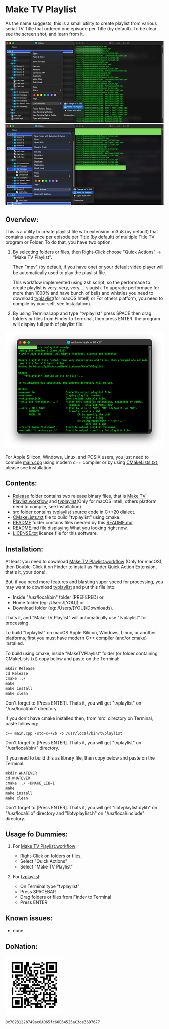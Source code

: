 #  Make TV Playlist
As the name suggests, this is a small utility to create playlist from various serial TV Title that ordered one episode per Title (by default). To be clear see the screen shot, and learn from it.

![Select root folder](https://raw.githubusercontent.com/Mr-Widiatmoko/MakeTVPlaylist/master/README/ScreenShot1.png "Screen shot of TVPlaylist selecting the root of videos folder")
![Select from multiple folders and files](https://raw.githubusercontent.com/Mr-Widiatmoko/MakeTVPlaylist/master/README/ScreenShot2.png "Screen shot of TVPlaylist selecting from various folders and files")

## Overview:
This is a utility to create playlist file with extension .m3u8 (by default) that contains sequence per episode per Title (by default) of multiple Title TV program or Folder. To do that, you have two option:
1. By selecting folders or files, then Right-Click choose "Quick Actions" -> "Make TV Playlist". 
	
	Then "mpv" (by default, if you have one) or your default video player will be automatically used to play the playlist file.
	
	This workflow implemented using zsh script, so the performace to create playlist is very, very, very ... slugish. To upgrade performace for more than 1000% and have bunch of bells and whistles you need to download [tvplaylist](https://github.com/Mr-Widiatmoko/MakeTVPlaylist/Release/tvplaylist)(for macOS Intel!) or For others platform, you need to compile by your self, see Installation).
		
2. By using Terminal.app and type "tvplaylist" press SPACE then drag folders or files from Finder to Terminal, then press ENTER. the program will display full path of playlist file.

![tvplaylist on Terminal](https://raw.githubusercontent.com/Mr-Widiatmoko/MakeTVPlaylist/master/README/ScreenShot3.png "Screen shot of tvplayliston Terminal.app")

For Apple Silicon, Windows, Linux, and POSIX users, you just need to compile [main.cpp](https://raw.githubusercontent.com/Mr-Widiatmoko/MakeTVPlaylist/master/src/main.cpp) using modern c++ compiler or by using [CMakeLists.txt](https://github.com/Mr-Widiatmoko/MakeTVPlaylist/CMakeLists.txt), please see Installation. 

## Contents:
- [Release](https://github.com/Mr-Widiatmoko/MakeTVPlaylist/Release) folder contains two release binary files, that is [Make TV Playlist.workflow](https://github.com/Mr-Widiatmoko/MakeTVPlaylist/Release/Make%20TV%20Playlist.workflow.zip) and [tvplaylist](https://github.com/Mr-Widiatmoko/MakeTVPlaylist/Release/tvplaylist)(Only for macOS Intel!, others platform need to compile, see Installation).
- [src](https://github.com/Mr-Widiatmoko/MakeTVPlaylist/src) folder contains [tvplaylist]() source code in C++20 dialect.
- [CMakeLists.txt](https://github.com/Mr-Widiatmoko/MakeTVPlaylist/CMakeLists.txt) file to build "tvplaylist" using cmake.  
- [README](https://github.com/Mr-Widiatmoko/MakeTVPlaylist/README) folder contains files needed by this [README.md](https://github.com/Mr-Widiatmoko/MakeTVPlaylist/README.md)
- [README.md](https://github.com/Mr-Widiatmoko/MakeTVPlaylist/README.md) file displaying What you looking right now.
- [LICENSE.txt](https://github.com/Mr-Widiatmoko/MakeTVPlaylist/LICENSE.txt) license file for this software.

## Installation:
At least you need to download [Make TV Playlist.workflow](https://raw.githubusercontent.com/Mr-Widiatmoko/MakeTVPlaylist/master/Release/Make%20TV%20Playlist.workflow.zip) (Only for macOS), then Double-Click it on Finder to install as Finder Quick Action Extension, that's it, your done!.

But, if you need more features and blasting super speed for processing, you may want to download  [tvplaylist](https://raw.githubusercontent.com/Mr-Widiatmoko/MakeTVPlaylist/master/Release/tvplaylist) and put this file into: 
- Inside "/usr/local/bin" folder (PREFERED) or
- Home folder (eg: /Users/[YOU]) or 
- Download folder (eg: /Users/[YOU]/Downloads).

Thats it, and "Make TV Playlist" will automatically use "tvplaylist" for processing.

To build "tvplaylist" on macOS Apple Silicon, Windows, Linux, or another platforms, first you must have modern C++ compiler (and/or cmake) installed. 

To build using cmake, inside "MakeTVPlaylist" folder (or folder containing CMakeLists.txt) copy below and paste on the Terminal:

	mkdir Release
	cd Release
	cmake ../
	make
	make install
	make clean
	
Don't forget to [Press ENTER]. Thats it, you will get "tvplaylist" on "/usr/local/bin" directory.

If you don't have cmake installed then, from 'src' directory on Terminal, paste following:

    c++ main.cpp -std=c++2b -o /usr/local/bin/tvplaylist

Don't forget to [Press ENTER]. Thats it, you will get "tvplaylist" on "/usr/local/bin/" directory.

If you need to build this as library file, then copy below and paste on the Terminal:

	mkdir WHATEVER
	cd WHATEVER
	cmake ../ -DMAKE_LIB=1
	make
	make install
	make clean
 
Don't forget to [Press ENTER]. Thats it, you will get "libtvplaylist.dylib" on "/usr/local/lib" directory and "libtvplaylist.h" on "/usr/local/include" directory. 

## Usage fo Dummies:
1. For [Make TV Playlist.workflow](https://raw.githubusercontent.com/Mr-Widiatmoko/MakeTVPlaylist/master/Release/Make%20TV%20Playlist.workflow.zip):
	
	- Right-Click on folders or files, 
	- Select "Quick Actions"
	- Select "Make TV Playlist"
	
2. For [tvplaylist](https://raw.githubusercontent.com/Mr-Widiatmoko/MakeTVPlaylist/master/Release/tvplaylist):

	- On Terminal type "tvplaylist"
	- Press SPACEBAR
	- Drag folders or files from Finder to Terminal
	- Press ENTER

## Known issues:
- none

## DoNation:
![Brave Wallet](https://raw.githubusercontent.com/Mr-Widiatmoko/MakeTVPlaylist/master/README/BW.png "0x7023122b749ac0AD65fc60E64525aC3de36D7677")
	
	0x7023122b749ac0AD65fc60E64525aC3de36D7677
